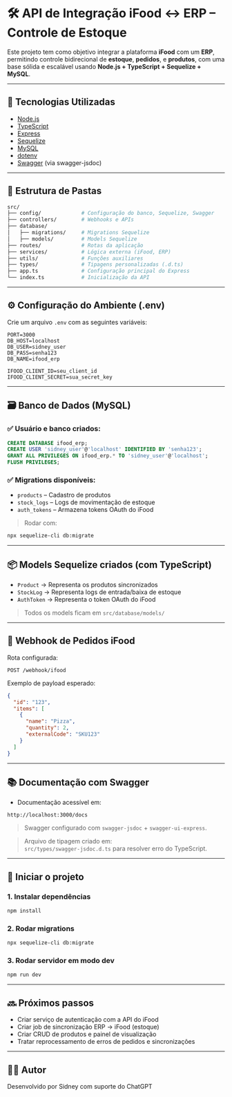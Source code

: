 
# 🛠️ API de Integração iFood ↔ ERP – Controle de Estoque

Este projeto tem como objetivo integrar a plataforma **iFood** com um **ERP**, permitindo controle bidirecional de **estoque**, **pedidos**, e **produtos**, com uma base sólida e escalável usando **Node.js + TypeScript + Sequelize + MySQL**.

---

## 🚀 Tecnologias Utilizadas

- [Node.js](https://nodejs.org/)
- [TypeScript](https://www.typescriptlang.org/)
- [Express](https://expressjs.com/)
- [Sequelize](https://sequelize.org/)
- [MySQL](https://www.mysql.com/)
- [dotenv](https://github.com/motdotla/dotenv)
- [Swagger](https://swagger.io/tools/swagger-ui/) (via swagger-jsdoc)

---

## 📁 Estrutura de Pastas

```bash
src/
├── config/             # Configuração do banco, Sequelize, Swagger
├── controllers/        # Webhooks e APIs
├── database/
│   ├── migrations/     # Migrations Sequelize
│   ├── models/         # Models Sequelize
├── routes/             # Rotas da aplicação
├── services/           # Lógica externa (iFood, ERP)
├── utils/              # Funções auxiliares
├── types/              # Tipagens personalizadas (.d.ts)
├── app.ts              # Configuração principal do Express
└── index.ts            # Inicialização da API
```

---

## ⚙️ Configuração do Ambiente (.env)

Crie um arquivo `.env` com as seguintes variáveis:

```env
PORT=3000
DB_HOST=localhost
DB_USER=sidney_user
DB_PASS=senha123
DB_NAME=ifood_erp

IFOOD_CLIENT_ID=seu_client_id
IFOOD_CLIENT_SECRET=sua_secret_key
```

---

## 🗃️ Banco de Dados (MySQL)

### ✅ Usuário e banco criados:

```sql
CREATE DATABASE ifood_erp;
CREATE USER 'sidney_user'@'localhost' IDENTIFIED BY 'senha123';
GRANT ALL PRIVILEGES ON ifood_erp.* TO 'sidney_user'@'localhost';
FLUSH PRIVILEGES;
```

### ✅ Migrations disponíveis:

- `products` – Cadastro de produtos
- `stock_logs` – Logs de movimentação de estoque
- `auth_tokens` – Armazena tokens OAuth do iFood

> Rodar com:

```bash
npx sequelize-cli db:migrate
```

---

## 📦 Models Sequelize criados (com TypeScript)

- `Product` → Representa os produtos sincronizados
- `StockLog` → Representa logs de entrada/baixa de estoque
- `AuthToken` → Representa o token OAuth do iFood

> Todos os models ficam em `src/database/models/`

---

## 📡 Webhook de Pedidos iFood

Rota configurada:

```
POST /webhook/ifood
```

Exemplo de payload esperado:

```json
{
  "id": "123",
  "items": [
    {
      "name": "Pizza",
      "quantity": 2,
      "externalCode": "SKU123"
    }
  ]
}
```

---

## 📚 Documentação com Swagger

- Documentação acessível em:

```
http://localhost:3000/docs
```

> Swagger configurado com `swagger-jsdoc` + `swagger-ui-express`.

> Arquivo de tipagem criado em:  
`src/types/swagger-jsdoc.d.ts` para resolver erro do TypeScript.

---

## 🚀 Iniciar o projeto

### 1. Instalar dependências

```bash
npm install
```

### 2. Rodar migrations

```bash
npx sequelize-cli db:migrate
```

### 3. Rodar servidor em modo dev

```bash
npm run dev
```

---

## 🔜 Próximos passos

- Criar serviço de autenticação com a API do iFood
- Criar job de sincronização ERP → iFood (estoque)
- Criar CRUD de produtos e painel de visualização
- Tratar reprocessamento de erros de pedidos e sincronizações

---

## 🧑‍💻 Autor

Desenvolvido por Sidney com suporte do ChatGPT
